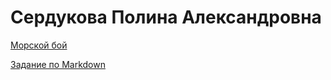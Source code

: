<h1>Сердукова Полина Александровна</h1>

[Морской бой](battleship.html)

[Задание по Markdown](ABOUT_md.md)




